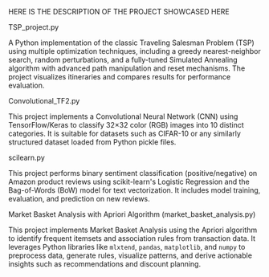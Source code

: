 HERE IS THE DESCRIPTION OF THE PROJECT SHOWCASED HERE

TSP_project.py

A Python implementation of the classic Traveling Salesman Problem (TSP) using multiple optimization techniques, including a greedy nearest-neighbor search,
random perturbations, and a fully-tuned Simulated Annealing algorithm with advanced path manipulation and reset mechanisms. The project visualizes itineraries
and compares results for performance evaluation.

Convolutional_TF2.py

This project implements a Convolutional Neural Network (CNN) using TensorFlow/Keras to classify 32×32 color (RGB) images into 10 distinct categories.
It is suitable for datasets such as CIFAR-10 or any similarly structured dataset loaded from Python pickle files.

scilearn.py

This project performs binary sentiment classification (positive/negative) on Amazon product reviews using scikit-learn's Logistic Regression and the Bag-of-Words (BoW) model for text vectorization. It includes model training, evaluation, and prediction on new reviews.

Market Basket Analysis with Apriori Algorithm (market_basket_analysis.py)

This project implements Market Basket Analysis using the Apriori algorithm to identify frequent itemsets and association rules from transaction data. It leverages Python libraries like `mlxtend`, `pandas`, `matplotlib`, and `numpy` to preprocess data, generate rules, visualize patterns, and derive actionable insights such as recommendations and discount planning.
